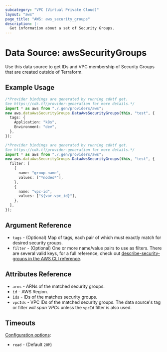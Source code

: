 ```yaml
---
subcategory: "VPC (Virtual Private Cloud)"
layout: "aws"
page_title: "AWS: aws_security_groups"
description: |-
  Get information about a set of Security Groups.
---
```


# Data Source: awsSecurityGroups

Use this data source to get IDs and VPC membership of Security Groups that are created outside of Terraform.

## Example Usage

```typescript
/*Provider bindings are generated by running cdktf get.
See https://cdk.tf/provider-generation for more details.*/
import * as aws from "./.gen/providers/aws";
new aws.dataAwsSecurityGroups.DataAwsSecurityGroups(this, "test", {
  tags: {
    Application: "k8s",
    Environment: "dev",
  },
});

```

```typescript
/*Provider bindings are generated by running cdktf get.
See https://cdk.tf/provider-generation for more details.*/
import * as aws from "./.gen/providers/aws";
new aws.dataAwsSecurityGroups.DataAwsSecurityGroups(this, "test", {
  filter: [
    {
      name: "group-name",
      values: ["*nodes*"],
    },
    {
      name: "vpc-id",
      values: ["${var.vpc_id}"],
    },
  ],
});

```

## Argument Reference

* `tags` - (Optional) Map of tags, each pair of which must exactly match for desired security groups.
* `filter` - (Optional) One or more name/value pairs to use as filters. There are several valid keys, for a full reference, check out [describe-security-groups in the AWS CLI reference][1].

## Attributes Reference

* `arns` - ARNs of the matched security groups.
* `id` - AWS Region.
* `ids` - IDs of the matches security groups.
* `vpcIds` - VPC IDs of the matched security groups. The data source's tag or filter *will span VPCs* unless the `vpcId` filter is also used.

[1]: https://docs.aws.amazon.com/cli/latest/reference/ec2/describe-security-groups.html

## Timeouts

[Configuration options](https://developer.hashicorp.com/terraform/language/resources/syntax#operation-timeouts):

* `read` - (Default `20M`)
